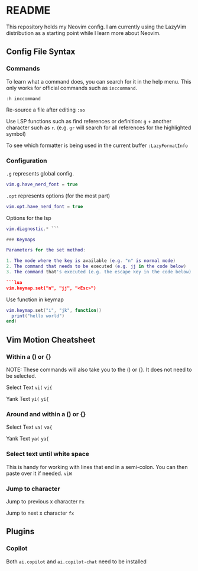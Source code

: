# README

This repository holds my Neovim config. I am currently using the LazyVim distribution as a starting point while I learn more about Neovim.

## Config File Syntax

### Commands

To learn what a command does, you can search for it in the help menu. This only works for official commands such as `inccommand`.

```shell
:h inccommand
```

Re-source a file after editing
`:so`

Use LSP functions such as find references or definition:
`g` + another character such as `r`. (e.g. `gr` will search for all references for the highlighted symbol)

To see which formatter is being used in the current buffer
`:LazyFormatInfo`

### Configuration

`.g` represents global config.

```lua
vim.g.have_nerd_font = true
```

`.opt` represents options (for the most part)

```lua
vim.opt.have_nerd_font = true
```

Options for the lsp

```lua
vim.diagnostic.* ```

### Keymaps

Parameters for the set method:

1. The mode where the key is available (e.g. "n" is normal mode)
2. The command that needs to be executed (e.g. jj in the code below)
3. The command that's executed (e.g. the escape key in the code below)

```lua
vim.keymap.set("n", "jj", "<Esc>")
```

Use function in keymap

```lua
vim.keymap.set("i", "jk", function()
  print("hello world")
end)
```

## Vim Motion Cheatsheet

### Within a () or {}

NOTE: These commands will also take you to the () or {}. It does not need to be selected.

Select Text
`vi(`
`vi{`

Yank Text
`yi(`
`yi{`

### Around and within a () or {}

Select Text
`va(`
`va{`

Yank Text
`ya(`
`ya{`

### Select text until white space

This is handy for working with lines that end in a semi-colon. You can then paste over it if needed.
`viW`

### Jump to character

Jump to previous x character
`Fx`

Jump to next x character
`fx`

## Plugins

### Copilot

Both `ai.copilot` and `ai.copilot-chat` need to be installed
